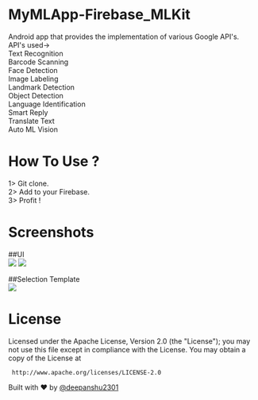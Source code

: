 # MyMLApp-Firebase_MLKit
Android app that provides the implementation of various Google API's.<br />
	API's used-><br />
 		Text Recognition<br />
		Barcode Scanning<br />
		Face Detection<br />
		Image Labeling<br />
		Landmark Detection<br />
		Object Detection<br />
		Language Identification<br />
		Smart Reply<br />
		Translate Text<br />
		Auto ML Vision<br />
# How To Use ?<br />
1> Git clone.<br />
2> Add to your Firebase.<br />
3> Profit !


# Screenshots 
##UI<br />
![](https://i.imgur.com/mcigzxh.jpg?1) 
![](https://i.imgur.com/LS6LRfG.jpg?1)

##Selection Template <br />
![](https://i.imgur.com/V8xuWqM.jpg?1)

# License

 Licensed under the Apache License, Version 2.0 (the "License");
 you may not use this file except in compliance with the License.
 You may obtain a copy of the License at

     http://www.apache.org/licenses/LICENSE-2.0


Built with ❤️ by [@deepanshu2301](https://github.com/deepanshu2301)

